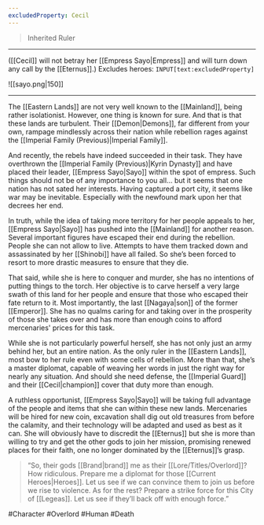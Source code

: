 ```yaml
---
excludedProperty: Cecil
---
```

>Inherited Ruler
---

([[Cecil]] will not betray her [[Empress Sayo|Empress]] and will turn down any call by the [[Eternus]].)
Excludes heroes: `INPUT[text:excludedProperty]`

![[sayo.png|150]]

---
The [[Eastern Lands]] are not very well known to the [[Mainland]], being rather isolationist. However, one thing is known for sure. And that is that these lands are turbulent. Their [[Demon|Demons]], far different from your own, rampage mindlessly across their nation while rebellion rages against the [[Imperial Family (Previous)|Imperial Family]].

And recently, the rebels have indeed succeeded in their task. They have overthrown the [[Imperial Family (Previous)|Kyrin Dynasty]] and have placed their leader, [[Empress Sayo|Sayo]] within the spot of empress. Such things should not be of any importance to you all… but it seems that one nation has not sated her interests. Having captured a port city, it seems like war may be inevitable. Especially with the newfound mark upon her that decrees her end.

In truth, while the idea of taking more territory for her people appeals to her, [[Empress Sayo|Sayo]] has pushed into the [[Mainland]] for another reason. Several important figures have escaped their end during the rebellion. People she can not allow to live. Attempts to have them tracked down and assassinated by her [[Shinobi]] have all failed. So she’s been forced to resort to more drastic measures to ensure that they die. 

That said, while she is here to conquer and murder, she has no intentions of putting things to the torch. Her objective is to carve herself a very large swath of this land for her people and ensure that those who escaped their fate return to it. Most importantly, the last [[Nagaya|son]] of the former [[Emperor]]. She has no qualms caring for and taking over in the prosperity of those she takes over and has more than enough coins to afford mercenaries' prices for this task.

While she is not particularly powerful herself, she has not only just an army behind her, but an entire nation. As the only ruler in the [[Eastern Lands]], most bow to her rule even with some cells of rebellion. More than that, she’s a master diplomat, capable of weaving her words in just the right way for nearly any situation. And should she need defense, the [[Imperial Guard]] and their [[Cecil|champion]] cover that duty more than enough. 

A ruthless opportunist, [[Empress Sayo|Sayo]] will be taking full advantage of the people and items that she can within these new lands. Mercenaries will be hired for new coin, excavation shall dig out old treasures from before the calamity, and their technology will be adapted and used as best as it can. She will obviously have to discredit the [[Eternus]] but she is more than willing to try and get the other gods to join her mission, promising renewed places for their faith, one no longer dominated by the [[Eternus]]’s grasp. 

> “So, their gods [[Brand|brand]] me as their [[Lore/Titles/Overlord]]? How ridiculous. Prepare me a diplomat for those [[Current Heroes|Heroes]]. Let us see if we can convince them to join us before we rise to violence. As for the rest? Prepare a strike force for this City of [[Legeas]]. Let us see if they’ll back off with enough force.”

#Character #Overlord #Human #Death